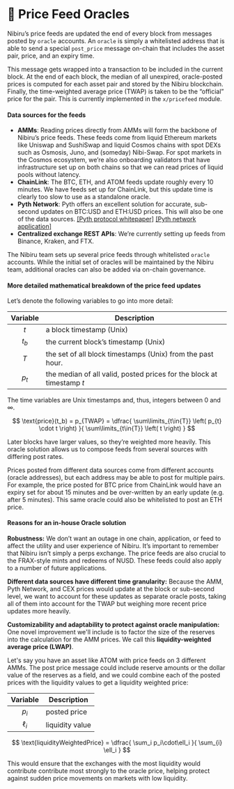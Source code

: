 # 🔮 Price Feed Oracles

Nibiru’s price feeds are updated the end of every block from messages posted by `oracle` accounts. An `oracle` is simply a whitelisted address that is able to send a special `post_price` message on-chain that includes the asset pair, price, and an expiry time.

This message gets wrapped into a transaction to be included in the current block. At the end of each block, the median of all unexpired, oracle-posted prices is computed for each asset pair and stored by the Nibiru blockchain. Finally, the time-weighted average price (TWAP) is taken to be the “official” price for the pair. This is currently implemented in the `x/pricefeed` module.

#### Data sources for the feeds

* **AMMs**: Reading prices directly from AMMs will form the backbone of Nibiru’s price feeds. These feeds come from liquid Ethereum markets like Uniswap and SushiSwap and liquid Cosmos chains with spot DEXs such as Osmosis, Juno, and (someday) Nibi-Swap. For spot markets in the Cosmos ecosystem, we’re also onboarding validators that have infrastructure set up on both chains so that we can read prices of liquid pools without latency.
* **ChainLink**: The BTC, ETH, and ATOM feeds update roughly every 10 minutes. We have feeds set up for ChainLink, but this update time is clearly too slow to use as a standalone oracle.
* **Pyth Network**: Pyth offers an excellent solution for accurate, sub-second updates on BTC:USD and ETH:USD prices. This will also be one of the data sources. [\[Pyth protocol whitepaper\]](https://pyth.network/whitepaper.pdf) [\[Pyth network application\]](https://pyth.network/)
* **Centralized exchange REST APIs**: We’re currently setting up feeds from Binance, Kraken, and FTX.

The Nibiru team sets up several price feeds through whitelisted `oracle` accounts. While the initial set of oracles will be maintained by the Nibiru team, additional oracles can also be added via on-chain governance.

#### More detailed mathematical breakdown of the price feed updates

Let’s denote the following variables to go into more detail:

<div align="center">

|  Variable |  Description | 
| :---: | ---  |
| $t$ | a block timestamp (Unix) |
| $t_b$ | the current block’s timestamp (Unix) |
| $T$ | the set of all block timestamps (Unix) from the past hour. |
| $p_t$ | the median of all valid, posted prices for the block at timestamp $t$ |

</div>

The time variables are Unix timestamps and, thus, integers between 0 and ∞.

$$
\text{price}(t_b) = p_{TWAP} = \dfrac{ \sum\limits_{t\in{T}} \left( p_{t} \cdot t \right) }{ \sum\limits_{t\in{T}} \left( t \right) }
$$

Later blocks have larger values, so they’re weighted more heavily. This oracle solution allows us to compose feeds from several sources with differing post rates.

Prices posted from different data sources come from different accounts (oracle addresses), but each address may be able to post for multiple pairs. For example, the price posted for BTC price from ChainLink would have an expiry set for about 15 minutes and be over-written by an early update (e.g. after 5 minutes). This same oracle could also be whitelisted to post an ETH price.

#### Reasons for an in-house Oracle solution

**Robustness:** We don’t want an outage in one chain, application, or feed to affect the utility and user experience of Nibiru. It’s important to remember that Nibiru isn’t simply a perps exchange. The price feeds are also crucial to the FRAX-style mints and redeems of NUSD. These feeds could also apply to a number of future applications.

**Different data sources have different time granularity:** Because the AMM, Pyth Network, and CEX prices would update at the block or sub-second level, we want to account for these updates as separate oracle posts, taking all of them into account for the TWAP but weighing more recent price updates more heavily.

**Customizability and adaptability to protect against oracle manipulation:** One novel improvement we'll include is to factor the size of the reserves into the calculation for the AMM prices. We call this **liquidity-weighted average price (LWAP)**.

Let's say you have an asset like ATOM with price feeds on 3 different AMMs. The post price message could include reserve amounts or the dollar value of the reserves as a field, and we could combine each of the posted prices with the liquidity values to get a liquidity weighted price:

<div align="center">

|  Variable |  Description | 
| :---: | ---  |
| $p_i$ |  posted price |
| $\ell_i$ |  liquidity value |

</div>

$$ \text{liquidityWeightedPrice} = \dfrac{ \sum_i p_i\cdot\ell_i }{ \sum_{i} \ell_i }
$$

This would ensure that the exchanges with the most liquidity would contribute contribute most strongly to the oracle price, helping protect against sudden price movements on markets with low liquidity.
